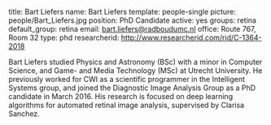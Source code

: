 title: Bart Liefers
name: Bart Liefers
template: people-single
picture: people/Bart_Liefers.jpg
position: PhD Candidate
active: yes
groups: retina
default_group: retina
email: bart.liefers@radboudumc.nl
office: Route 767, Room 32
type: phd
researcherid: http://www.researcherid.com/rid/C-1364-2018

Bart Liefers studied Physics and Astronomy (BSc) with a minor in Computer Science, and Game- and Media Technology (MSc) at Utrecht University. He previously worked for CWI as a scientific programmer in the Intelligent Systems group, and joined the Diagnostic Image Analysis Group as a PhD candidate in March 2016. His research is focused on deep learning algorithms for automated retinal image analysis, supervised by Clarisa Sanchez.
